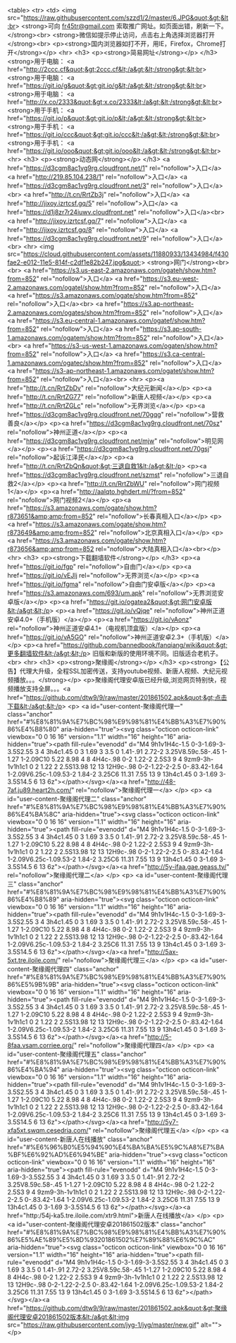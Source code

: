  &lt;table&gt;    &lt;tr&gt; &lt;td&gt; &lt;img src=&quot;https://raw.githubusercontent.com/szzd1/2/master/6.JPG&quot;&gt;&lt;br&gt; &lt;strong&gt;可向 fr45tr@gmail.com 索取推广网址。如页面出错，刷新一下。&lt;/strong&gt;&lt;br&gt; &lt;strong&gt;微信如提示停止访问，点击右上角选择浏览器打开&lt;/strong&gt;&lt;br&gt; &lt;p&gt;&lt;strong&gt;国内浏览器如打不开，用IE，Firefox，Chrome打开&lt;/strong&gt;&lt;/p&gt; &lt;hr&gt; &lt;h3&gt; &lt;p&gt;&lt;strong&gt;简易网址&lt;/strong&gt;&lt;/p&gt; &lt;/h3&gt; &lt;strong&gt;用于电脑： &lt;a href=&quot;http://2ccc.cf&quot;&gt;2ccc.cf&lt;/a&gt;&lt;/strong&gt;&lt;br&gt; &lt;strong&gt;用于电脑： &lt;a href=&quot;https://git.io/g&quot;&gt;git.io/g&lt;/a&gt;&lt;/strong&gt;&lt;br&gt; &lt;strong&gt;用于电脑： &lt;a href=&quot;http://x.co/2333&quot;&gt;x.co/2333&lt;/a&gt;&lt;/strong&gt;&lt;br&gt; &lt;strong&gt;用于手机： &lt;a href=&quot;https://git.io/p&quot;&gt;git.io/p&lt;/a&gt;&lt;/strong&gt;&lt;br&gt; &lt;strong&gt;用于手机： &lt;a href=&quot;https://git.io/ccc&quot;&gt;git.io/ccc&lt;/a&gt;&lt;/strong&gt;&lt;br&gt; &lt;strong&gt;用于手机： &lt;a href=&quot;https://git.io/ooo&quot;&gt;git.io/ooo&lt;/a&gt;&lt;/strong&gt;&lt;br&gt; &lt;hr&gt; &lt;h3&gt; &lt;p&gt;&lt;strong&gt;动态网&lt;/strong&gt;&lt;/p&gt; &lt;/h3&gt;       &lt;a href=&quot;https://d3cgm8ac1vg9rg.cloudfront.net/1&quot; rel=&quot;nofollow&quot;&gt;入口&lt;/a&gt;       &lt;a href=&quot;http://219.85.104.238/1&quot; rel=&quot;nofollow&quot;&gt;入口&lt;/a&gt;       &lt;a href=&quot;https://d3cgm8ac1vg9rg.cloudfront.net/3&quot; rel=&quot;nofollow&quot;&gt;入口&lt;/a&gt;&lt;br&gt;       &lt;a href=&quot;http://t.cn/RrtZb3j&quot; rel=&quot;nofollow&quot;&gt;入口&lt;/a&gt;       &lt;a href=&quot;http://jixoy.izrtcsf.gq/5&quot; rel=&quot;nofollow&quot;&gt;入口&lt;/a&gt;       &lt;a href=&quot;https://d1j8zr7r24iuwv.cloudfront.net&quot; rel=&quot;nofollow&quot;&gt;入口&lt;/a&gt;&lt;br&gt;       &lt;a href=&quot;http://jixoy.izrtcsf.gq/7&quot; rel=&quot;nofollow&quot;&gt;入口&lt;/a&gt;       &lt;a href=&quot;http://jixoy.izrtcsf.gq/8&quot; rel=&quot;nofollow&quot;&gt;入口&lt;/a&gt;       &lt;a href=&quot;https://d3cgm8ac1vg9rg.cloudfront.net/9&quot; rel=&quot;nofollow&quot;&gt;入口&lt;/a&gt;&lt;br&gt; &lt;hr&gt; &lt;img src=&quot;https://cloud.githubusercontent.com/assets/11880933/13434984/f430fae2-e012-11e5-814f-c2df1e82b247.jpg&quot;&gt; &lt;strong&gt;网门&lt;/strong&gt;&lt;br&gt; &lt;br&gt;       &lt;a href=&quot;https://s3.us-east-2.amazonaws.com/ogateh/show.htm?from=852&quot; rel=&quot;nofollow&quot;&gt;入口&lt;/a&gt;       &lt;a href=&quot;https://s3.eu-west-2.amazonaws.com/ogatel/show.htm?from=852&quot; rel=&quot;nofollow&quot;&gt;入口&lt;/a&gt;       &lt;a href=&quot;https://s3.amazonaws.com/ogate/show.htm?from=852&quot; rel=&quot;nofollow&quot;&gt;入口&lt;/a&gt;&lt;br&gt;       &lt;a href=&quot;https://s3.ap-northeast-2.amazonaws.com/ogates/show.htm?from=852&quot; rel=&quot;nofollow&quot;&gt;入口&lt;/a&gt;       &lt;a href=&quot;https://s3.eu-central-1.amazonaws.com/ogatef/show.htm?from=852&quot; rel=&quot;nofollow&quot;&gt;入口&lt;/a&gt;       &lt;a href=&quot;https://s3.ap-south-1.amazonaws.com/ogatem/show.htm?from=852&quot; rel=&quot;nofollow&quot;&gt;入口&lt;/a&gt;&lt;br&gt;       &lt;a href=&quot;https://s3-us-west-1.amazonaws.com/ogaten/show.htm?from=852&quot; rel=&quot;nofollow&quot;&gt;入口&lt;/a&gt;       &lt;a href=&quot;https://s3.ca-central-1.amazonaws.com/ogatec/show.htm?from=852&quot; rel=&quot;nofollow&quot;&gt;入口&lt;/a&gt;       &lt;a href=&quot;https://s3-ap-northeast-1.amazonaws.com/ogatet/show.htm?from=852&quot; rel=&quot;nofollow&quot;&gt;入口&lt;/a&gt;&lt;br&gt; &lt;hr&gt; &lt;p&gt;&lt;a href=&quot;http://t.cn/RrtZbDv&quot; rel=&quot;nofollow&quot;&gt;大纪元新闻&lt;/a&gt;&lt;/p&gt; &lt;p&gt;&lt;a href=&quot;http://t.cn/RrtZG77&quot; rel=&quot;nofollow&quot;&gt;新唐人视频&lt;/a&gt;&lt;/p&gt; &lt;p&gt;&lt;a href=&quot;http://t.cn/RrtZGLc&quot; rel=&quot;nofollow&quot;&gt;无界浏览&lt;/a&gt;&lt;/p&gt; &lt;p&gt;&lt;a href=&quot;https://d3cgm8ac1vg9rg.cloudfront.net/70gqg&quot; rel=&quot;nofollow&quot;&gt;营救善良&lt;/a&gt;&lt;/p&gt; &lt;p&gt;&lt;a href=&quot;https://d3cgm8ac1vg9rg.cloudfront.net/70sz&quot; rel=&quot;nofollow&quot;&gt;神州正道&lt;/a&gt;&lt;/p&gt; &lt;p&gt;&lt;a href=&quot;https://d3cgm8ac1vg9rg.cloudfront.net/mjw&quot; rel=&quot;nofollow&quot;&gt;明见网&lt;/a&gt;&lt;/p&gt; &lt;p&gt;&lt;a href=&quot;https://d3cgm8ac1vg9rg.cloudfront.net/70gsj&quot; rel=&quot;nofollow&quot;&gt;起诉江泽民&lt;/a&gt;&lt;/p&gt; &lt;p&gt;&lt;a href=&quot;http://t.cn/RrtZbQn&quot;&gt;三退自救1&lt;/a&gt;&lt;/p&gt; &lt;p&gt;&lt;a href=&quot;https://d3cgm8ac1vg9rg.cloudfront.net/szmst&quot; rel=&quot;nofollow&quot;&gt;三退自救2&lt;/a&gt;&lt;/p&gt; &lt;p&gt;&lt;a href=&quot;http://t.cn/RrtZbWU&quot; rel=&quot;nofollow&quot;&gt;网门视频1&lt;/a&gt;&lt;/p&gt; &lt;p&gt;&lt;a href=&quot;http://aalqto.hghdert.ml/?from=852&quot; rel=&quot;nofollow&quot;&gt;网门视频2&lt;/a&gt;&lt;/p&gt; &lt;p&gt;&lt;a href=&quot;https://s3.amazonaws.com/ogate/show.htm?r873651&amp;amp;from=852&quot; rel=&quot;nofollow&quot;&gt;长春真相入口&lt;/a&gt;&lt;/p&gt; &lt;p&gt;&lt;a href=&quot;https://s3.amazonaws.com/ogate/show.htm?r873649&amp;amp;from=852&quot; rel=&quot;nofollow&quot;&gt;北京真相入口&lt;/a&gt;&lt;/p&gt; &lt;p&gt;&lt;a href=&quot;https://s3.amazonaws.com/ogate/show.htm?r873656&amp;amp;from=852 rel=&quot;nofollow&quot;&gt;大陆真相入口&lt;/a&gt;&lt;br&gt;&lt;/p&gt; &lt;hr&gt; &lt;h3&gt; &lt;p&gt;&lt;strong&gt;下载翻墙软件&lt;/strong&gt;&lt;/p&gt; &lt;/h3&gt; &lt;p&gt;&lt;a href=&quot;https://git.io/fgp&quot; rel=&quot;nofollow&quot;&gt;自由门&lt;/a&gt;&lt;/p&gt; &lt;p&gt;&lt;a href=&quot;https://git.io/vEJlj rel=&quot;nofollow&quot;&gt;无界浏览&lt;/a&gt;&lt;/p&gt; &lt;p&gt;&lt;a href=&quot;https://git.io/fgma&quot; rel=&quot;nofollow&quot;&gt;自由门安卓版&lt;/a&gt;&lt;/p&gt; &lt;p&gt;&lt;a href=&quot;https://s3.amazonaws.com/693/um.apk&quot; rel=&quot;nofollow&quot;&gt;无界浏览安卓版&lt;/a&gt;&lt;/p&gt; &lt;p&gt;&lt;a href=&quot;https://git.io/ogatea2&quot;&gt;网门安卓版&lt;/a&gt;&lt;/p&gt; &lt;p&gt;&lt;a href=&quot;https://git.io/vQjqe&quot; rel=&quot;nofollow&quot;&gt;神州正道安卓4.0+（手机版）&lt;/a&gt;&lt;/p&gt; &lt;p&gt;&lt;a href=&quot;https://git.io/vAonz&quot; rel=&quot;nofollow&quot;&gt;神州正道安卓4.1+（电视机顶盒版）&lt;/a&gt;&lt;/p&gt; &lt;p&gt;&lt;a href=&quot;https://git.io/vA5GO&quot; rel=&quot;nofollow&quot;&gt;神州正道安卓2.3+（手机版）&lt;/a&gt;&lt;/p&gt; &lt;p&gt;&lt;a href=&quot;https://github.com/bannedbook/fanqiang/wiki&quot;&gt;更多翻墙软件&lt;/a&gt;&lt;/p&gt; 旧版和新版的使用环境不同。旧版适合老机子。&lt;br&gt; &lt;hr&gt; &lt;h3&gt; &lt;p&gt;&lt;strong&gt;聚缘阁&lt;/strong&gt;&lt;/p&gt; &lt;/h3&gt; &lt;p&gt;&lt;strong&gt;【公告】代理大升级，全程SSL加密传送，支持youtube视频、新唐人视频、大纪元视频播放。。。&lt;/strong&gt;&lt;/p&gt; &lt;p&gt;聚缘阁代理安卓版已经升级,浏览网页特别快，视频播放支持全屏。。。&lt;a href=&quot;https://github.com/dtw9/9/raw/master/201861502.apk&quot;&gt;点击下载&lt;/a&gt;&lt;/p&gt; &lt;p&gt; &lt;a id=&quot;user-content-聚缘阁代理一&quot; class=&quot;anchor&quot; href=&quot;#%E8%81%9A%E7%BC%98%E9%98%81%E4%BB%A3%E7%90%86%E4%B8%80&quot; aria-hidden=&quot;true&quot;&gt;&lt;svg class=&quot;octicon octicon-link&quot; viewbox=&quot;0 0 16 16&quot; version=&quot;1.1&quot; width=&quot;16&quot; height=&quot;16&quot; aria-hidden=&quot;true&quot;&gt;&lt;path fill-rule=&quot;evenodd&quot; d=&quot;M4 9h1v1H4c-1.5 0-3-1.69-3-3.5S2.55 3 4 3h4c1.45 0 3 1.69 3 3.5 0 1.41-.91 2.72-2 3.25V8.59c.58-.45 1-1.27 1-2.09C10 5.22 8.98 4 8 4H4c-.98 0-2 1.22-2 2.5S3 9 4 9zm9-3h-1v1h1c1 0 2 1.22 2 2.5S13.98 12 13 12H9c-.98 0-2-1.22-2-2.5 0-.83.42-1.64 1-2.09V6.25c-1.09.53-2 1.84-2 3.25C6 11.31 7.55 13 9 13h4c1.45 0 3-1.69 3-3.5S14.5 6 13 6z&quot;&gt;&lt;/path&gt;&lt;/svg&gt;&lt;/a&gt;&lt;a href=&quot;http://48-7af.ju89.heart2h.com/&quot; rel=&quot;nofollow&quot;&gt;聚缘阁代理一&lt;/a&gt; &lt;/p&gt; &lt;p&gt; &lt;a id=&quot;user-content-聚缘阁代理二&quot; class=&quot;anchor&quot; href=&quot;#%E8%81%9A%E7%BC%98%E9%98%81%E4%BB%A3%E7%90%86%E4%BA%8C&quot; aria-hidden=&quot;true&quot;&gt;&lt;svg class=&quot;octicon octicon-link&quot; viewbox=&quot;0 0 16 16&quot; version=&quot;1.1&quot; width=&quot;16&quot; height=&quot;16&quot; aria-hidden=&quot;true&quot;&gt;&lt;path fill-rule=&quot;evenodd&quot; d=&quot;M4 9h1v1H4c-1.5 0-3-1.69-3-3.5S2.55 3 4 3h4c1.45 0 3 1.69 3 3.5 0 1.41-.91 2.72-2 3.25V8.59c.58-.45 1-1.27 1-2.09C10 5.22 8.98 4 8 4H4c-.98 0-2 1.22-2 2.5S3 9 4 9zm9-3h-1v1h1c1 0 2 1.22 2 2.5S13.98 12 13 12H9c-.98 0-2-1.22-2-2.5 0-.83.42-1.64 1-2.09V6.25c-1.09.53-2 1.84-2 3.25C6 11.31 7.55 13 9 13h4c1.45 0 3-1.69 3-3.5S14.5 6 13 6z&quot;&gt;&lt;/path&gt;&lt;/svg&gt;&lt;/a&gt;&lt;a href=&quot;http://5y-ifaa.gae.geass.tv/&quot; rel=&quot;nofollow&quot;&gt;聚缘阁代理二&lt;/a&gt; &lt;/p&gt; &lt;p&gt; &lt;a id=&quot;user-content-聚缘阁代理三&quot; class=&quot;anchor&quot; href=&quot;#%E8%81%9A%E7%BC%98%E9%98%81%E4%BB%A3%E7%90%86%E4%B8%89&quot; aria-hidden=&quot;true&quot;&gt;&lt;svg class=&quot;octicon octicon-link&quot; viewbox=&quot;0 0 16 16&quot; version=&quot;1.1&quot; width=&quot;16&quot; height=&quot;16&quot; aria-hidden=&quot;true&quot;&gt;&lt;path fill-rule=&quot;evenodd&quot; d=&quot;M4 9h1v1H4c-1.5 0-3-1.69-3-3.5S2.55 3 4 3h4c1.45 0 3 1.69 3 3.5 0 1.41-.91 2.72-2 3.25V8.59c.58-.45 1-1.27 1-2.09C10 5.22 8.98 4 8 4H4c-.98 0-2 1.22-2 2.5S3 9 4 9zm9-3h-1v1h1c1 0 2 1.22 2 2.5S13.98 12 13 12H9c-.98 0-2-1.22-2-2.5 0-.83.42-1.64 1-2.09V6.25c-1.09.53-2 1.84-2 3.25C6 11.31 7.55 13 9 13h4c1.45 0 3-1.69 3-3.5S14.5 6 13 6z&quot;&gt;&lt;/path&gt;&lt;/svg&gt;&lt;/a&gt;&lt;a href=&quot;http://5ax-5xt.tre.iloile.com/&quot; rel=&quot;nofollow&quot;&gt;聚缘阁代理三&lt;/a&gt; &lt;/p&gt; &lt;p&gt; &lt;a id=&quot;user-content-聚缘阁代理四&quot; class=&quot;anchor&quot; href=&quot;#%E8%81%9A%E7%BC%98%E9%98%81%E4%BB%A3%E7%90%86%E5%9B%9B&quot; aria-hidden=&quot;true&quot;&gt;&lt;svg class=&quot;octicon octicon-link&quot; viewbox=&quot;0 0 16 16&quot; version=&quot;1.1&quot; width=&quot;16&quot; height=&quot;16&quot; aria-hidden=&quot;true&quot;&gt;&lt;path fill-rule=&quot;evenodd&quot; d=&quot;M4 9h1v1H4c-1.5 0-3-1.69-3-3.5S2.55 3 4 3h4c1.45 0 3 1.69 3 3.5 0 1.41-.91 2.72-2 3.25V8.59c.58-.45 1-1.27 1-2.09C10 5.22 8.98 4 8 4H4c-.98 0-2 1.22-2 2.5S3 9 4 9zm9-3h-1v1h1c1 0 2 1.22 2 2.5S13.98 12 13 12H9c-.98 0-2-1.22-2-2.5 0-.83.42-1.64 1-2.09V6.25c-1.09.53-2 1.84-2 3.25C6 11.31 7.55 13 9 13h4c1.45 0 3-1.69 3-3.5S14.5 6 13 6z&quot;&gt;&lt;/path&gt;&lt;/svg&gt;&lt;/a&gt;&lt;a href=&quot;http://5-8faa.vsam.corriee.org/&quot; rel=&quot;nofollow&quot;&gt;聚缘阁代理四&lt;/a&gt; &lt;/p&gt; &lt;p&gt; &lt;a id=&quot;user-content-聚缘阁代理五&quot; class=&quot;anchor&quot; href=&quot;#%E8%81%9A%E7%BC%98%E9%98%81%E4%BB%A3%E7%90%86%E4%BA%94&quot; aria-hidden=&quot;true&quot;&gt;&lt;svg class=&quot;octicon octicon-link&quot; viewbox=&quot;0 0 16 16&quot; version=&quot;1.1&quot; width=&quot;16&quot; height=&quot;16&quot; aria-hidden=&quot;true&quot;&gt;&lt;path fill-rule=&quot;evenodd&quot; d=&quot;M4 9h1v1H4c-1.5 0-3-1.69-3-3.5S2.55 3 4 3h4c1.45 0 3 1.69 3 3.5 0 1.41-.91 2.72-2 3.25V8.59c.58-.45 1-1.27 1-2.09C10 5.22 8.98 4 8 4H4c-.98 0-2 1.22-2 2.5S3 9 4 9zm9-3h-1v1h1c1 0 2 1.22 2 2.5S13.98 12 13 12H9c-.98 0-2-1.22-2-2.5 0-.83.42-1.64 1-2.09V6.25c-1.09.53-2 1.84-2 3.25C6 11.31 7.55 13 9 13h4c1.45 0 3-1.69 3-3.5S14.5 6 13 6z&quot;&gt;&lt;/path&gt;&lt;/svg&gt;&lt;/a&gt;&lt;a href=&quot;http://5y7-xfa5xt.swqm.cesedria.com/&quot; rel=&quot;nofollow&quot;&gt;聚缘阁代理五&lt;/a&gt; &lt;/p&gt; &lt;p&gt; &lt;a id=&quot;user-content-新唐人在线播放&quot; class=&quot;anchor&quot; href=&quot;#%E6%96%B0%E5%94%90%E4%BA%BA%E5%9C%A8%E7%BA%BF%E6%92%AD%E6%94%BE&quot; aria-hidden=&quot;true&quot;&gt;&lt;svg class=&quot;octicon octicon-link&quot; viewbox=&quot;0 0 16 16&quot; version=&quot;1.1&quot; width=&quot;16&quot; height=&quot;16&quot; aria-hidden=&quot;true&quot;&gt;&lt;path fill-rule=&quot;evenodd&quot; d=&quot;M4 9h1v1H4c-1.5 0-3-1.69-3-3.5S2.55 3 4 3h4c1.45 0 3 1.69 3 3.5 0 1.41-.91 2.72-2 3.25V8.59c.58-.45 1-1.27 1-2.09C10 5.22 8.98 4 8 4H4c-.98 0-2 1.22-2 2.5S3 9 4 9zm9-3h-1v1h1c1 0 2 1.22 2 2.5S13.98 12 13 12H9c-.98 0-2-1.22-2-2.5 0-.83.42-1.64 1-2.09V6.25c-1.09.53-2 1.84-2 3.25C6 11.31 7.55 13 9 13h4c1.45 0 3-1.69 3-3.5S14.5 6 13 6z&quot;&gt;&lt;/path&gt;&lt;/svg&gt;&lt;/a&gt;&lt;a href=&quot;http:/54j-ka5.tre.iloile.com/xtr9.html&quot;&gt;新唐人在线播放&lt;/a&gt; &lt;/p&gt; &lt;p&gt; &lt;a id=&quot;user-content-聚缘阁代理安卓201861502版本&quot; class=&quot;anchor&quot; href=&quot;#%E8%81%9A%E7%BC%98%E9%98%81%E4%BB%A3%E7%90%86%E5%AE%89%E5%8D%93201861502%E7%89%88%E6%9C%AC&quot; aria-hidden=&quot;true&quot;&gt;&lt;svg class=&quot;octicon octicon-link&quot; viewbox=&quot;0 0 16 16&quot; version=&quot;1.1&quot; width=&quot;16&quot; height=&quot;16&quot; aria-hidden=&quot;true&quot;&gt;&lt;path fill-rule=&quot;evenodd&quot; d=&quot;M4 9h1v1H4c-1.5 0-3-1.69-3-3.5S2.55 3 4 3h4c1.45 0 3 1.69 3 3.5 0 1.41-.91 2.72-2 3.25V8.59c.58-.45 1-1.27 1-2.09C10 5.22 8.98 4 8 4H4c-.98 0-2 1.22-2 2.5S3 9 4 9zm9-3h-1v1h1c1 0 2 1.22 2 2.5S13.98 12 13 12H9c-.98 0-2-1.22-2-2.5 0-.83.42-1.64 1-2.09V6.25c-1.09.53-2 1.84-2 3.25C6 11.31 7.55 13 9 13h4c1.45 0 3-1.69 3-3.5S14.5 6 13 6z&quot;&gt;&lt;/path&gt;&lt;/svg&gt;&lt;/a&gt;&lt;a href=&quot;https://github.com/dtw9/9/raw/master/201861502.apk&quot;&gt;聚缘阁代理安卓201861502版本&lt;/a&gt;&lt;img src=&quot;https://raw.githubusercontent.com/jyg-1/jyg/master/new.gif&quot; alt=&quot;&quot;&gt; &lt;/p&gt; 
